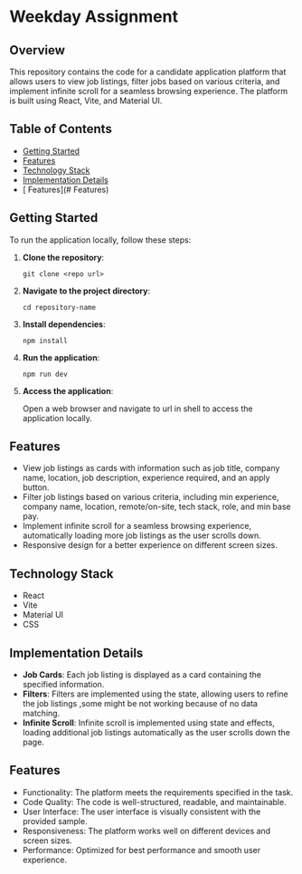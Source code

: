 # Weekday Assignment

## Overview

This repository contains the code for a candidate application platform that allows users to view job listings, filter jobs based on various criteria, and implement infinite scroll for a seamless browsing experience. The platform is built using React, Vite, and Material UI.

## Table of Contents

- [Getting Started](#getting-started)
- [Features](#features)
- [Technology Stack](#technology-stack)
- [Implementation Details](#implementation-details)
- [ Features](# Features)

## Getting Started

To run the application locally, follow these steps:

1. **Clone the repository**:

    ```shell
    git clone <repo url>
    ```

2. **Navigate to the project directory**:

    ```shell
    cd repository-name
    ```

3. **Install dependencies**:

    ```shell
    npm install
    ```


4. **Run the application**:

    ```shell
    npm run dev
    ```

5. **Access the application**:

    Open a web browser and navigate to url in shell to access the application locally.

## Features

- View job listings as cards with information such as job title, company name, location, job description, experience required, and an apply button.
- Filter job listings based on various criteria, including min experience, company name, location, remote/on-site, tech stack, role, and min base pay.
- Implement infinite scroll for a seamless browsing experience, automatically loading more job listings as the user scrolls down.
- Responsive design for a better experience on different screen sizes.

## Technology Stack

- React
- Vite
- Material UI
- CSS

## Implementation Details

- **Job Cards**: Each job listing is displayed as a card containing the specified information.
- **Filters**: Filters are implemented using the state, allowing users to refine the job listings ,some might be not working because of no data matching.
- **Infinite Scroll**: Infinite scroll is implemented using state and effects, loading additional job listings automatically as the user scrolls down the page.

## Features

- Functionality: The platform meets the requirements specified in the task.
- Code Quality: The code is well-structured, readable, and maintainable.
- User Interface: The user interface is visually consistent with the provided sample.
- Responsiveness: The platform works well on different devices and screen sizes.
- Performance: Optimized for best performance and smooth user experience.


